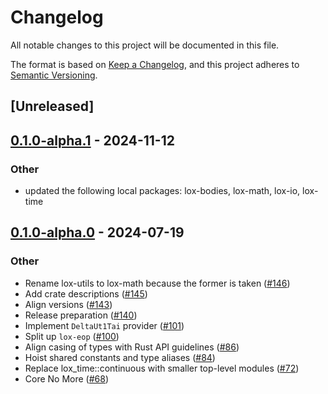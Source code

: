 # Changelog
All notable changes to this project will be documented in this file.

The format is based on [Keep a Changelog](https://keepachangelog.com/en/1.0.0/),
and this project adheres to [Semantic Versioning](https://semver.org/spec/v2.0.0.html).

## [Unreleased]

## [0.1.0-alpha.1](https://github.com/lox-space/lox/compare/lox-earth-v0.1.0-alpha.0...lox-earth-v0.1.0-alpha.1) - 2024-11-12

### Other

- updated the following local packages: lox-bodies, lox-math, lox-io, lox-time

## [0.1.0-alpha.0](https://github.com/lox-space/lox/releases/tag/lox-earth-v0.1.0-alpha.0) - 2024-07-19

### Other
- Rename lox-utils to lox-math because the former is taken ([#146](https://github.com/lox-space/lox/pull/146))
- Add crate descriptions ([#145](https://github.com/lox-space/lox/pull/145))
- Align versions ([#143](https://github.com/lox-space/lox/pull/143))
- Release preparation ([#140](https://github.com/lox-space/lox/pull/140))
- Implement `DeltaUt1Tai` provider ([#101](https://github.com/lox-space/lox/pull/101))
- Split up `lox-eop` ([#100](https://github.com/lox-space/lox/pull/100))
- Align casing of types with Rust API guidelines ([#86](https://github.com/lox-space/lox/pull/86))
- Hoist shared constants and type aliases ([#84](https://github.com/lox-space/lox/pull/84))
- Replace lox_time::continuous with smaller top-level modules ([#72](https://github.com/lox-space/lox/pull/72))
- Core No More ([#68](https://github.com/lox-space/lox/pull/68))
